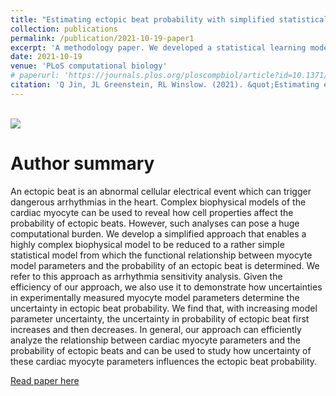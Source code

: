 ```yaml
---
title: "Estimating ectopic beat probability with simplified statistical models that account for experimental uncertainty"
collection: publications
permalink: /publication/2021-10-19-paper1
excerpt: 'A methodology paper. We developed a statistical learning model to simplfy the complex stochastic mechanistic cardiomyocyte model.'
date: 2021-10-19
venue: 'PLoS computational biology'
# paperurl: 'https://journals.plos.org/ploscompbiol/article?id=10.1371/journal.pcbi.1009536&utm_source=feedburner&utm_medium=feed&utm_campaign=Feed%3A+ploscompbiol%2FNewArticles+%28PLOS+Computational+Biology+-+New+Articles%29'
citation: 'Q Jin, JL Greenstein, RL Winslow. (2021). &quot;Estimating ectopic beat probability with simplified statistical models that account for experimental uncertainty.&quot; <i>PLoS computational biology</i>. 17(10): e1009536.'
---
```


<br/><img src='/images/journal.pcbi.1009536.g001'>

# Author summary
An ectopic beat is an abnormal cellular electrical event which can trigger dangerous arrhythmias in the heart. Complex biophysical models of the cardiac myocyte can be used to reveal how cell properties affect the probability of ectopic beats. However, such analyses can pose a huge computational burden. We develop a simplified approach that enables a highly complex biophysical model to be reduced to a rather simple statistical model from which the functional relationship between myocyte model parameters and the probability of an ectopic beat is determined. We refer to this approach as arrhythmia sensitivity analysis. Given the efficiency of our approach, we also use it to demonstrate how uncertainties in experimentally measured myocyte model parameters determine the uncertainty in ectopic beat probability. We find that, with increasing model parameter uncertainty, the uncertainty in probability of ectopic beat first increases and then decreases. In general, our approach can efficiently analyze the relationship between cardiac myocyte parameters and the probability of ectopic beats and can be used to study how uncertainty of these cardiac myocyte parameters influences the ectopic beat probability.

[Read paper here](https://journals.plos.org/ploscompbiol/article?id=10.1371/journal.pcbi.1009536&utm_source=feedburner&utm_medium=feed&utm_campaign=Feed%3A+ploscompbiol%2FNewArticles+%28PLOS+Computational+Biology+-+New+Articles%29)

<!-- [Download paper here](http://academicpages.github.io/files/paper1.pdf)

Recommended citation: Your Name, You. (2009). "Paper Title Number 1." <i>Journal 1</i>. 1(1). -->